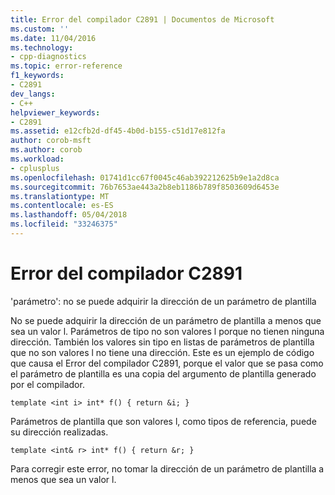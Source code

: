 ```yaml
---
title: Error del compilador C2891 | Documentos de Microsoft
ms.custom: ''
ms.date: 11/04/2016
ms.technology:
- cpp-diagnostics
ms.topic: error-reference
f1_keywords:
- C2891
dev_langs:
- C++
helpviewer_keywords:
- C2891
ms.assetid: e12cfb2d-df45-4b0d-b155-c51d17e812fa
author: corob-msft
ms.author: corob
ms.workload:
- cplusplus
ms.openlocfilehash: 01741d1cc67f0045c46ab392212625b9e1a2d8ca
ms.sourcegitcommit: 76b7653ae443a2b8eb1186b789f8503609d6453e
ms.translationtype: MT
ms.contentlocale: es-ES
ms.lasthandoff: 05/04/2018
ms.locfileid: "33246375"
---
```

# <a name="compiler-error-c2891"></a>Error del compilador C2891
'parámetro': no se puede adquirir la dirección de un parámetro de plantilla  
  
 No se puede adquirir la dirección de un parámetro de plantilla a menos que sea un valor l. Parámetros de tipo no son valores l porque no tienen ninguna dirección. También los valores sin tipo en listas de parámetros de plantilla que no son valores l no tiene una dirección. Este es un ejemplo de código que causa el Error del compilador C2891, porque el valor que se pasa como el parámetro de plantilla es una copia del argumento de plantilla generado por el compilador.  
  
```  
template <int i> int* f() { return &i; }  
```  
  
 Parámetros de plantilla que son valores l, como tipos de referencia, puede su dirección realizadas.  
  
```  
template <int& r> int* f() { return &r; }  
```  
  
 Para corregir este error, no tomar la dirección de un parámetro de plantilla a menos que sea un valor l.